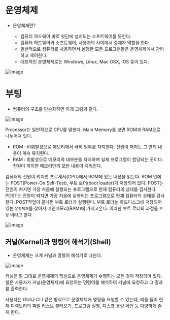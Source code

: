 

# 운영체제

  - 운영체제란?
    
    - 컴퓨터 하드웨어 바로 윗단에 설치되는 소프트웨어를 뜻한다.
    - 컴퓨터 하드웨어와 소프트웨어, 사용자의 사이에서 중재자 역할을 한다.
    - 일반적으로 컴퓨터를 사용하면서 실행한 모든 프로그램들은 운영체제에서 관리하고 제어한다.
    - 대표적인 운영체제로는 Windows, Linux, Mac OSX, IOS 등이 있다.

![image](https://user-images.githubusercontent.com/79154652/143535921-2b0749ca-87aa-4f7b-8b4a-4d8ccefa380f.png)

 
 
# 부팅

  - 컴퓨터의 구조를 단순화하면 아래 그림과 같다.
  
  ![image](https://user-images.githubusercontent.com/79154652/143535994-4158d178-ac5f-4695-a17c-5e797a5a8ca3.png)



  Processor는 일반적으로 CPU를 말한다. Main Memory를 보면 ROM과 RAM으로 나누어져 있다.
  
  - ROM : 비휘발성으로 메모리에서 극히 일부를 차지한다. 전원이 꺼져도 그 안의 내용이 계속 유지된다.
  - RAM : 휘발성으로 메모리의 대부분을 차지하며 실제 프로그램이 할당되는 곳이다. 전원이 꺼지면 메모리안의 모든 내용이 지워진다.

   컴퓨터의 전원이 켜지면 프로세서(CPU)에서 ROM에 있는 내용을 읽는다. ROM 안에는 POST(Power-On Self-Test), 부트 로더(boot loader)가 저장되어 있다.
   POST는 전원이 켜지면 가장 처음에 실행되는 프로그램으로 현재 컴퓨터의 상태를 검사한다. POST는 전원이 켜지면 가장 처음에 실행되는 프로그램으로 현재 컴퓨터의 상태를 검사한다.
   POST작업이 끝나면 부트 로더가 실행된다. 부트 로더는 하드디스크에 저장되어 있는 `운영체제`를 찾아서 메인메모리(RAM)에 가지고온다. 이러한 부트 로더의 과정을 `부팅` 이라고 한다.

![image](https://user-images.githubusercontent.com/79154652/143537063-e116385f-3252-4425-bb3b-20ef0c01f380.png)



## 커널(Kernel)과 명령어 해석기(Shell)

  - 운영체제는 크게 커널과 명령어 해석기로 나뉜다.
  
  ![image](https://user-images.githubusercontent.com/79154652/143537326-d0f02612-ca9a-4b32-9de9-bb9d4a8c42bf.png)


  커널은 말 그대로 운영체제의 핵심으로 운영체제가 수행하는 모든 것이 저장되어 있다.
  쉘은 사용자가 커널(운영체제)에 요청하는 명령어를 해석하여 커널에 요청하고 그 결과를 출력한다.
  
  사용자는 GUI나 CLI 같은 방식으로 운영체제에 명령을 요청할 수 있는데, 예를 들어 현재 디렉토리의 파일 리스트 불러오기, 프로그램 실행, 디스크 용량 확인 등 다양하게 존재 한다.
  
  
